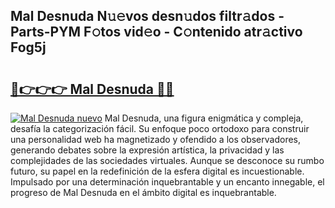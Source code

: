 ## Mal Desnuda N𝚞𝚎vos desn𝚞dos filtr𝚊dos - Parts-PYM F𝚘tos vid𝚎o - C𝚘ntenido atr𝚊ctivo Fog5j

# <h2><a href="http://mb82g4s.tromn.icu/?c=Mal+Desnuda">🔗👉👉👉 Mal Desnuda 🔗🔗</a></h2>

[![Mal Desnuda nuevo](https://i.imgur.com/pEAQMta.gif)](http://mb82g4s.tromn.icu/?c=Mal+Desnuda)
Mal Desnuda, una figura enigmática y compleja, desafía la categorización fácil. Su enfoque poco ortodoxo para construir una personalidad web ha magnetizado y ofendido a los observadores, generando debates sobre la expresión artística, la privacidad y las complejidades de las sociedades virtuales. Aunque se desconoce su rumbo futuro, su papel en la redefinición de la esfera digital es incuestionable. Impulsado por una determinación inquebrantable y un encanto innegable, el progreso de Mal Desnuda en el ámbito digital es inquebrantable.
